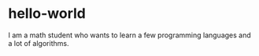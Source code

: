 # hello-world
I am a math student who wants to learn a few programming languages and a lot of algorithms.
